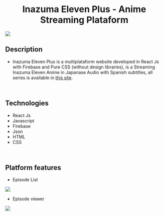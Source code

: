 <div align="center">
<h1 align="center">Inazuma Eleven Plus - Anime Streaming Plataform</h1>
</div>

<img src="https://sebaburst.netlify.app/static/media/inazuma.b124a8cd3c0dd462fb00.png">

## Description

- Inazuma Eleven Plus is a multiplataform website developed in React Js with Firebase and Pure CSS (without design libraries), is a Streaming Inazuma Eleven Anime in Japanase Audio with Spanish subtitles, all series is available in <a href="https://inazumaplus.netlify.app">this site</a>.
</br>


## Technologies
- React Js
- Javascript
- Firebase
- Json
- HTML
- CSS
</br>

## Platform features
- <a>Episode List</a>
<img src="https://i.imgur.com/Mes03VT.png">
</br>

- <a>Episode viewer</a>
<img src="https://i.imgur.com/GwBns1r.png">
